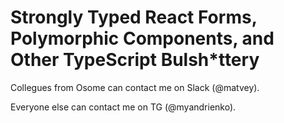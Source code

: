 # Strongly Typed React Forms, Polymorphic Components, and Other TypeScript Bulsh\*ttery

Collegues from Osome can contact me on Slack (@matvey).

Everyone else can contact me on TG (@myandrienko).

